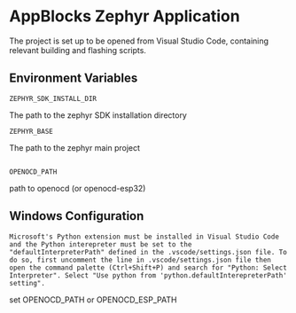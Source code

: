 
# AppBlocks Zephyr Application

The project is set up to be opened from Visual Studio Code, containing relevant building and flashing scripts.

## Environment Variables

```
ZEPHYR_SDK_INSTALL_DIR
```
The path to the zephyr SDK installation directory

```
ZEPHYR_BASE
```
The path to the zephyr main project
```

OPENOCD_PATH
```
path to openocd (or openocd-esp32)

## Windows Configuration
```
Microsoft's Python extension must be installed in Visual Studio Code and the Python interepreter must be set to the "defaultInterpreterPath" defined in the .vscode/settings.json file. To do so, first uncomment the line in .vscode/settings.json file then open the command palette (Ctrl+Shift+P) and search for "Python: Select Interpreter". Select "Use python from 'python.defaultInterepreterPath' setting".
```


set OPENOCD_PATH or OPENOCD_ESP_PATH
            
